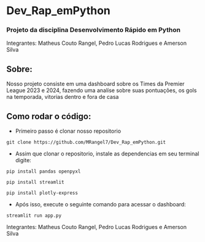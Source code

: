 # Dev_Rap_emPython
### Projeto da disciplina Desenvolvimento Rápido em Python
Integrantes: Matheus Couto Rangel, Pedro Lucas Rodrigues e Amerson Silva

## Sobre:
Nosso projeto consiste em uma dashboard sobre os Times da Premier League 2023 e 2024, fazendo uma analíse sobre suas pontuações, os gols na temporada, vitorias dentro e fora de casa

## Como rodar o código:

- Primeiro passo é clonar nosso repositorio
```
git clone https://github.com/MRangel7/Dev_Rap_emPython.git
```
- Assim que clonar o repositorio, instale as dependencias em seu terminal digite:
```
pip install pandas openpyxl
```

```
pip install streamlit
```

```
pip install plotly-express
```

- Após isso, execute o seguinte comando para acessar o dashboard:
```
streamlit run app.py
```

Integrantes: Matheus Couto Rangel, Pedro Lucas Rodrigues e Amerson Silva
